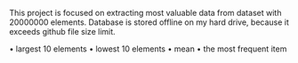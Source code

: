 This project is focused on extracting most valuable data from dataset with 20000000 elements.
Database is stored offline on my hard drive, because it exceeds github file size limit.

• largest 10 elements
• lowest 10 elements
• mean
• the most frequent item